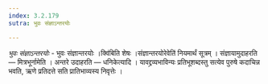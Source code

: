 ```yaml
---
index: 3.2.179
sutra: भुवः संज्ञाऽन्तरयोः

---
```

_भुवः संज्ञाऽन्तरयोः_ - भुवः संज्ञान्तरयोः ।क्वि॑बिति शेषः ।संज्ञान्तरयोरेवेति॑ नियमार्थं सूत्रम् । संज्ञायामुदाहरति —  मित्रभूर्नामेति । अन्तरे उदाहरति —  धनिकेत्यादि । यावद्द्रव्यभाविन्यः प्रतिभूशब्दस्तु सत्येव पुरुषे कदाचिन्न भवति, ऋणे प्रतिदत्ते सति प्रातिभाव्यस्य निवृत्तेः ।